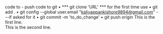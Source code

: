 code to - push code to git
•	*** git clone 'URL' *** for the first time use
•	git add .
•	git config --global user.email "kaliyappankishore9894@gmail.com" ---if asked for it
•	git commit -m 'to_do_change'
•	git push origin
This is the first line.  
This is the second line.

